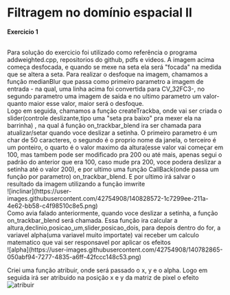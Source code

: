 # Filtragem no domínio espacial II


<strong>Exercicio 1</strong>

<br>
Para solução do exercicio foi utilizado  como referência  o programa addweighted.cpp, repositorios do github, pdfs e videos. A imagem acima começa desfocada, e quando se mexe na seta ela será "focada" na medida que se altera a seta. Para realizar o desfoque na imagem, chamamos a função medianBlur que passa como primeiro parametro a imagem de entrada - na qual, uma linha acima foi convertida para CV_32FC3-, no segundo parametro uma imagem de saida e no ultimo parametro um valor- quanto maior esse valor, maior será o desfoque. <br>Logo em seguida, chamamos a função createTrackba, onde vai ser criada o slider(controle deslizante,tipo uma "seta pra baixo" pra mexer ela na barrinha) , na qual á função on_trackbar_blend  ira ser chamada para atualizar/setar quando voce deslizar a setinha. O primeiro parametro é um char de 50 caracteres, o segundo é o proprio nome da janela, o terceiro é um ponteiro, o quarto é o valor maximo da altura(esse valor vai começar em 100, mas tambem pode ser modificado pra 200 ou até mais, apenas segui o padrão do anterior que era 100, caso mude pra 200, voce podera deslizar a setinha até o valor 200), e por ultimo uma função CallBack(onde passa um função por parametro) on_trackbar_blend. E por ultimo irá salvar o resultado da imagem utilizando a função imwrite<br>
![inclinar](https://user-images.githubusercontent.com/42754908/140828572-1c7299ee-211a-4e62-bb58-c4f98510c8e5.png)
<br>
Como avia falado anteriormente, quando voce deslizar a setinha, a função on_trackbar_blend será chamada. Essa função ira calcular a altura,declinio,posicao_um,slider,posicao_dois, para depois dentro do for, a variavel  alpha(uma variavel muito importate) vai receber um calculo matematico que vai ser responsavel por aplicar os efeitos<br>
![alpha](https://user-images.githubusercontent.com/42754908/140782865-050abf94-7277-4835-a6ff-42fccc148c53.png)<br>

Criei uma função atribuir, onde será passado o x, y e o alpha. Logo em seguida irá ser atribuido  na posição x e y da matriz de pixel o efeito<br>![atribuir](https://user-images.githubusercontent.com/42754908/140783461-ed36867d-7bec-4744-a3f1-03c67d72d0e7.png)

